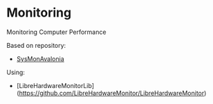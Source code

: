 # Monitoring
Monitoring Computer Performance

Based on repository:

* [SysMonAvalonia](https://github.com/FanIT/SysMonAvalonia)

Using:

* [LibreHardwareMonitorLib] (https://github.com/LibreHardwareMonitor/LibreHardwareMonitor)
